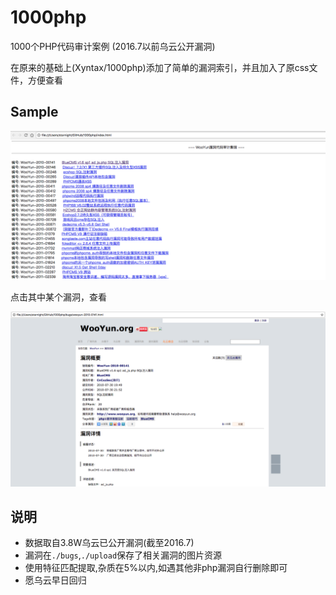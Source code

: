 # 1000php
1000个PHP代码审计案例 (2016.7以前乌云公开漏洞)

在原来的基础上(Xyntax/1000php)添加了简单的漏洞索引，并且加入了原css文件，方便查看

## Sample

![image](https://raw.githubusercontent.com/starnightcyber/1000php/master/pic/wooyun-index.png)

点击其中某个漏洞，查看

![image](https://raw.githubusercontent.com/starnightcyber/1000php/master/pic/bug.png)

说明
---
* 数据取自3.8W乌云已公开漏洞(截至2016.7)
* 漏洞在`./bugs`,`./upload`保存了相关漏洞的图片资源
* 使用特征匹配提取,杂质在5%以内,如遇其他非php漏洞自行删除即可
* 愿乌云早日回归
